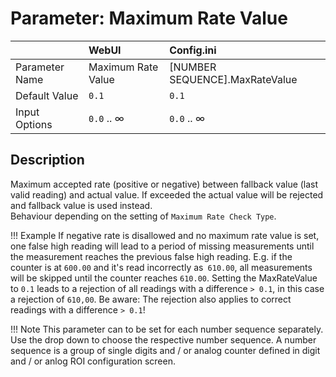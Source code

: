 # Parameter: Maximum Rate Value

|                   | WebUI               | Config.ini
|:---               |:---                 |:----
| Parameter Name    | Maximum Rate Value  | [NUMBER SEQUENCE].MaxRateValue
| Default Value     | `0.1`               | `0.1`
| Input Options     | `0.0` .. &infin;    | `0.0` .. &infin; 


## Description

Maximum accepted rate (positive or negative) between fallback value (last valid reading) and actual value.
If exceeded the actual value will be rejected and fallback value is used instead.<br>
Behaviour depending on the setting of `Maximum Rate Check Type`.


!!! Example
    If negative rate is disallowed and no maximum rate value is set, one false high reading will
    lead to a period of missing measurements until the measurement reaches the previous false high
    reading. E.g. if the counter is at `600.00` and it's read incorrectly as` 610.00`, all measurements
    will be skipped until the counter reaches `610.00`. Setting the MaxRateValue to `0.1` leads to a
    rejection of all readings with a difference `> 0.1`, in this case a rejection of `610,00`.
    Be aware: The rejection also applies to correct readings with a difference `> 0.1`!


!!! Note
    This parameter can to be set for each number sequence separately.
    Use the drop down to choose the respective number sequence. 
    A number sequence is a group of single digits and / or analog counter defined in digit and / or anlog ROI configuration screen.
